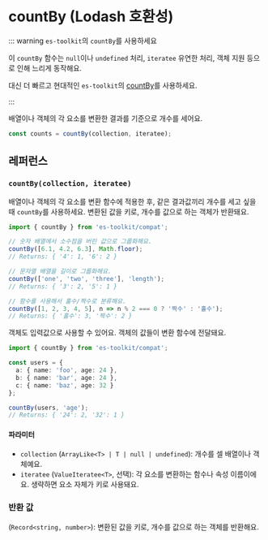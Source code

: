 # countBy (Lodash 호환성)

::: warning `es-toolkit`의 `countBy`를 사용하세요

이 `countBy` 함수는 `null`이나 `undefined` 처리, `iteratee` 유연한 처리, 객체 지원 등으로 인해 느리게 동작해요.

대신 더 빠르고 현대적인 `es-toolkit`의 [countBy](../../array/countBy.md)를 사용하세요.

:::

배열이나 객체의 각 요소를 변환한 결과를 기준으로 개수를 세어요.

```typescript
const counts = countBy(collection, iteratee);
```

## 레퍼런스

### `countBy(collection, iteratee)`

배열이나 객체의 각 요소를 변환 함수에 적용한 후, 같은 결과값끼리 개수를 세고 싶을 때 `countBy`를 사용하세요. 변환된 값을 키로, 개수를 값으로 하는 객체가 반환돼요.

```typescript
import { countBy } from 'es-toolkit/compat';

// 숫자 배열에서 소수점을 버린 값으로 그룹화해요.
countBy([6.1, 4.2, 6.3], Math.floor);
// Returns: { '4': 1, '6': 2 }

// 문자열 배열을 길이로 그룹화해요.
countBy(['one', 'two', 'three'], 'length');
// Returns: { '3': 2, '5': 1 }

// 함수를 사용해서 홀수/짝수로 분류해요.
countBy([1, 2, 3, 4, 5], n => n % 2 === 0 ? '짝수' : '홀수');
// Returns: { '홀수': 3, '짝수': 2 }
```

객체도 입력값으로 사용할 수 있어요. 객체의 값들이 변환 함수에 전달돼요.

```typescript
import { countBy } from 'es-toolkit/compat';

const users = {
  a: { name: 'foo', age: 24 },
  b: { name: 'bar', age: 24 },
  c: { name: 'baz', age: 32 }
};

countBy(users, 'age');
// Returns: { '24': 2, '32': 1 }
```

#### 파라미터

- `collection` (`ArrayLike<T> | T | null | undefined`): 개수를 셀 배열이나 객체예요.
- `iteratee` (`ValueIteratee<T>`, 선택): 각 요소를 변환하는 함수나 속성 이름이에요. 생략하면 요소 자체가 키로 사용돼요.

### 반환 값

(`Record<string, number>`): 변환된 값을 키로, 개수를 값으로 하는 객체를 반환해요.